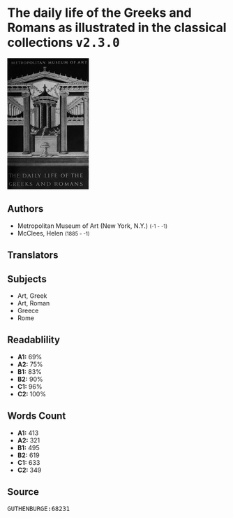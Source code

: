 # The daily life of the Greeks and Romans as illustrated in the classical collections <kbd>v2.3.0</kbd>

![](./cover.medium.jpg "")

## Authors


 - Metropolitan Museum of Art (New York, N.Y.) <small>(-1 - -1)</small>
 - McClees, Helen <small>(1885 - -1)</small>

## Translators



## Subjects


 - Art, Greek
 - Art, Roman
 - Greece
 - Rome

## Readablility


 - **A1:** 69%
 - **A2:** 75%
 - **B1:** 83%
 - **B2:** 90%
 - **C1:** 96%
 - **C2:** 100%

## Words Count


 - **A1:** 413
 - **A2:** 321
 - **B1:** 495
 - **B2:** 619
 - **C1:** 633
 - **C2:** 349

## Source


<kbd>GUTHENBURGE:68231</kbd>
